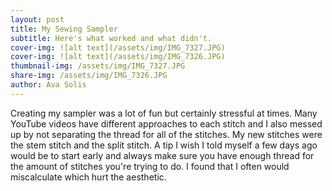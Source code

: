 ```yaml
---
layout: post
title: My Sewing Sampler
subtitle: Here's what worked and what didn't. 
cover-img: ![alt text](/assets/img/IMG_7327.JPG)
cover-img: ![alt text](/assets/img/IMG_7326.JPG)
thumbnail-img: /assets/img/IMG_7327.JPG
share-img: /assets/img/IMG_7326.JPG
author: Ava Solis
---
```

Creating my sampler was a lot of fun but certainly stressful at times. Many YouTube videos have different approaches to each stitch and I also messed up by not separating the thread for all of the stitches. My new stitches were the stem stitch and the split stitch. A tip I wish I told myself a few days ago would be to start early and always make sure you have enough thread for the amount of stitches you're trying to do. I found that I often would miscalculate which hurt the aesthetic. 
